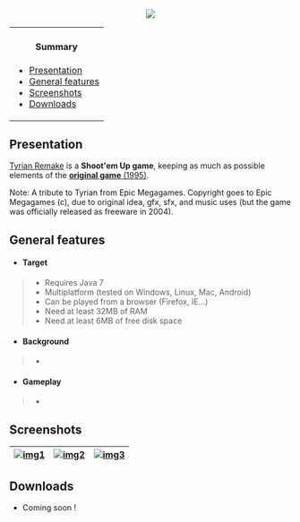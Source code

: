 <div align="center">
	<a href="http://www.b3dgs.com/v6/page.php?lang=en&section=tyrian_remake" border="1">
		<img align="center" src="http://www.b3dgs.com/v6/projects/tyrian_remake/tyrian_remake.jpg"/>
	</a>
</div>

<div align="right">
 <table><tr><td>
  <h4 align="center">Summary</h4>
  <div align="left">
   <ul>
    <li><a href="#presentation">Presentation</a></li>
    <li><a href="#general-features">General features</a></li>
	<li><a href="#screenshots">Screenshots</a></li>
    <li><a href="#downloads">Downloads</a></li>
   </ul>
  </div>
 </td></tr></table>
</div>

## Presentation

[Tyrian Remake](http://www.b3dgs.com/v6/page.php?lang=en&section=tyrian_remake) is a __Shoot'em Up game__, keeping as much as possible elements of the [__original game__ (1995)](http://en.wikipedia.org/wiki/Tyrian_%28video_game%29).

Note: A tribute to Tyrian from Epic Megagames. Copyright goes to Epic Megagames (c), due to original idea, gfx, sfx, and music uses (but the game was officially released as freeware in 2004). 

## General features

* #### __Target__
>  * Requires Java 7
>  * Multiplatform (tested on Windows, Linux, Mac, Android)
>  * Can be played from a browser (Firefox, IE...)
>  * Need at least 32MB of RAM
>  * Need at least 6MB of free disk space

* #### __Background__
>  * 

* #### __Gameplay__
>  * 

## Screenshots

| [![img1](http://www.b3dgs.com/v6/projects/tyrian_remake/screens/mini/1.png)](http://www.b3dgs.com/v6/projects/tyrian_remake/screens/1.png) | [![img2](http://www.b3dgs.com/v6/projects/tyrian_remake/screens/mini/7.png)](http://www.b3dgs.com/v6/projects/tyrian_remake/screens/7.png) | [![img3](http://www.b3dgs.com/v6/projects/tyrian_remake/screens/mini/8.png)](http://www.b3dgs.com/v6/projects/tyrian_remake/screens/8.png)
--- | --- | ---

## Downloads

* Coming soon !